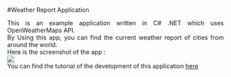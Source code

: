 #Weather Report Application
<p align="justify">
This is an example application written in C# .NET which uses OpenWeatherMaps API. <br>
By Using this app, you can find the current weather report of cities from around the world.<br>
Here is the screenshot of the app :<br>
<img src="https://bangunnagoro.files.wordpress.com/2016/03/31.png"><br>
You can find the tutorial of the development of this application <a href="https://bangunnagoro.wordpress.com/2016/03/21/create-weather-report-app-for-desktop-using-openweathermap-web-service/"> here</a>
</p>
